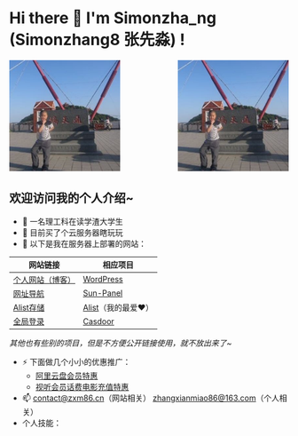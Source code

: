 # Hi there 👋 I'm Simonzha_ng (Simonzhang8 张先淼) !   
<img src="https://raw.githubusercontent.com/Simonzhang8/Simonzhang8/main/image/avatar.jpg" width="200" height="200"  alt="Simonzha_ng" /> <img src="https://raw.githubusercontent.com/Simonzhang8/Simonzhang8/main/image/avatar.jpg" width="200" height="200" style="float: right;" alt="赞赏码" />
## 欢迎访问我的个人介绍~
- 🤔 一名理工科在读学渣大学生
- 🌱 目前买了个云服务器瞎玩玩
- 🔭 以下是我在服务器上部署的网站：

| 网站链接 | 相应项目 |
| ------- | ------- |
| <a href="https://www.zxm86.cn/">个人网站（博客）</a> | <a href="https://github.com/WordPress/WordPress">WordPress</a> |
| <a href="https://portal.zxm86.cn/">网址导航</a> | <a href="https://github.com/hslr-s/sun-panel">Sun-Panel</a> |
| <a href="https://al.zxm86.cn/">Alist存储</a> | <a href="https://github.com/alist-org/alist">Alist</a>（我的最爱❤） |
| <a href="https://sso.zxm86.cn/">全局登录</a> | <a href="https://github.com/casdoor/casdoor">Casdoor</a> |

*其他也有些别的项目，但是不方便公开链接使用，就不放出来了~*
- ⚡ 下面做几个小小的优惠推广：
  - <a href="https://www.alipan.com/cpx/member?userCode=MTA0Mjgx/">阿里云盘会员特惠</a>
  - <a href="https://bonus.vip35.cn/">视听会员话费电影充值特惠</a>
- 📫 contact@zxm86.cn（网站相关） zhangxianmiao86@163.com（个人相关）
- 个人技能：
<!--
Here are some ideas to get you started:

- 🔭 I’m currently working on ...
- 🌱 I’m currently learning ...
- 👯 I’m looking to collaborate on ...
- 🤔 I’m looking for help with ...
- 💬 Ask me about ...
- 📫 How to reach me: ...
- 😄 Pronouns: ...
- ⚡ Fun fact: ...
-->
